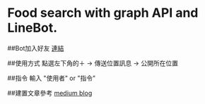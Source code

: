 Food search with graph API and LineBot.
=======================================

##Bot加入好友
[連結](https://line.me/R/ti/p/%40cqh3529k)

##使用方式
點選左下角的＋ -> 傳送位置訊息 -> 公開所在位置

##指令
輸入 "使用者" or "指令"

##建置文章參考
[medium blog](https://medium.com/@johnwu2613/linebot-%E9%A4%90%E5%BB%B3%E8%B3%87%E8%A8%8A-with-ruby-on-rails-95b592851ca)



